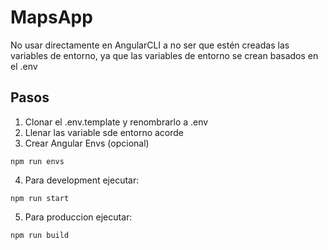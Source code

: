 # MapsApp

No usar directamente en AngularCLI a no ser que estén creadas las variables de entorno, ya que las variables de entorno se crean basados en el .env

## Pasos

1. Clonar el .env.template y renombrarlo a .env
2. Llenar las variable sde entorno acorde
3. Crear Angular Envs (opcional)
```
npm run envs 

```
4. Para development ejecutar: 

```
npm run start

```

5. Para produccion ejecutar: 

```
npm run build

```